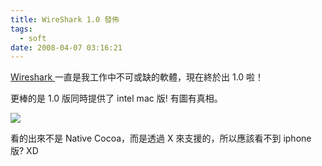 ```yaml
---
title: WireShark 1.0 發佈
tags:
  - soft
date: 2008-04-07 03:16:21
---
```


[Wireshark ](http://www.wireshark.org/) 一直是我工作中不可或缺的軟體，現在終於出 1.0 啦！

更棒的是 1.0 版同時提供了 intel mac 版! 有圖有真相。

[![](http://bp0.blogger.com/_2xGPUuRo1sg/R_mRZ-x24KI/AAAAAAAAAMU/VG3U9cWBsNg/s400/%E5%9C%96%E7%89%87+2.png)](http://bp0.blogger.com/_2xGPUuRo1sg/R_mRZ-x24KI/AAAAAAAAAMU/VG3U9cWBsNg/s1600-h/%E5%9C%96%E7%89%87+2.png)

看的出來不是 Native Cocoa，而是透過 X 來支援的，所以應該看不到 iphone 版? XD